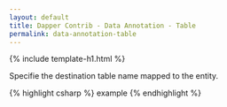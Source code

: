 ```yaml
---
layout: default
title: Dapper Contrib - Data Annotation - Table
permalink: data-annotation-table
---
```


{% include template-h1.html %}

Specifie the destination table name mapped to the entity.

{% highlight csharp %}
example
{% endhighlight %}
